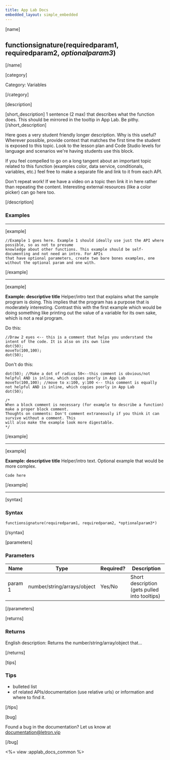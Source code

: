 ```yaml
---
title: App Lab Docs
embedded_layout: simple_embedded
---
```


[name]

## functionsignature(requiredparam1, requiredparam2, *optionalparam3*)


[/name]


[category]

Category: Variables

[/category]

[description]

[short_description]
1 sentence (2 max) that describes what the function does. This should be mirrored in the tooltip in App Lab. Be pithy.
[/short_description]

Here goes a very student friendly longer description. Why is this useful? Wherever possible, provide context that matches the first time the student is exposed to this topic.
Look to the lesson plan and Code Studio levels for language and scenarios we're having students use this block. 

If you feel compelled to go on a long tangent about an important topic related to this function (examples
color, data service, conditionals, variables, etc.) feel free to make a separate file and link to it from
each API. 

Don't repeat work! If we have a video on a topic then link it in here rather than repeating the content. Interesting
external resources (like a color picker) can go here too.

[/description]

### Examples
____________________________________________________

<!--Each example needs to be fully standalone, copy/pasteable into App Lab without errors. Examples should
always strive to do something visible, such as turtle drawing or console.logging the value of something.
Each piece of documentation should have two examples, with a third or beyond being optional.
-->

[example]


```
//Example 1 goes here. Example 1 should ideally use just the API where possible, so as not to presume
knowledge about other functions. This example should be self-documenting and not need an intro. For APIs
that have optional parameters, create two bare bones examples, one without the optional param and one with.
```

[/example]

____________________________________________________

[example]

**Example: descriptive title** Helper/intro text that explains what the sample program is doing. This implies that the program
has a purpose that is moderately interesting. Contrast this with the first example which would be 
doing something like printing out the value of a variable for its own sake, which is not a real program.

Do this:

```
//Draw 2 eyes <-- this is a comment that helps you understand the intent of the code. It is also on its own line
dot(50);
moveTo(100,100);
dot(50);
```

Don't do this:


```
dot(50); //Make a dot of radius 50<--this comment is obvious/not helpful AND is inline, which copies poorly in App Lab
moveTo(100,100); //move to x:100, y:100 <-- this comment is equally not helpful AND is inline, which copies poorly in App Lab
dot(50);
	
/*
When a block comment is necessary (for example to describe a function) make a proper block comment.
Thoughts on comments: Don't comment extraneously if you think it can survive without a comment. This
will also make the example look more digestable.
*/
```

[/example]

____________________________________________________

[example]

**Example: descriptive title** Helper/intro text. Optional example that would be more complex. 

```
Code here	
```


[/example]

____________________________________________________


[syntax]

### Syntax

```
functionsignature(requiredparam1, requiredparam2, *optionalparam3*)
```

[/syntax]

[parameters]

### Parameters

| Name  | Type | Required? | Description |
|-----------------|------|-----------|-------------|
| param 1 | number/string/arrays/object | Yes/No | Short description (gets pulled into tooltips)  |


[/parameters]

[returns]

### Returns
English description: Returns the number/string/array/object that...

[/returns]

[tips]

### Tips

- bulleted list
- of related APIs/documentation (use relative urls) or information and where to find it.


[/tips]

[bug]

Found a bug in the documentation? Let us know at documentation@letron.vip

[/bug]

<%= view :applab_docs_common %>
